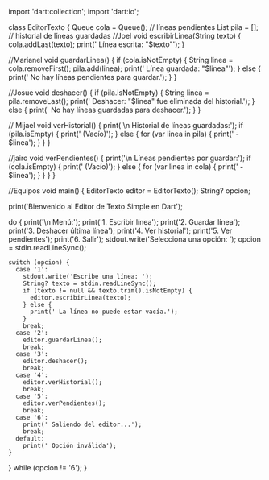import 'dart:collection';
import 'dart:io';

class EditorTexto {
  Queue<String> cola = Queue<String>(); // líneas pendientes
  List<String> pila = []; // historial de líneas guardadas
  //Joel
  void escribirLinea(String texto) {
    cola.addLast(texto);
    print(' Línea escrita: "$texto"');
  }

  //Marianel
  void guardarLinea() {
    if (cola.isNotEmpty) {
      String linea = cola.removeFirst();
      pila.add(linea);
      print(' Línea guardada: "$linea"');
    } else {
      print(' No hay líneas pendientes para guardar.');
    }
  }

  //Josue
  void deshacer() {
    if (pila.isNotEmpty) {
      String linea = pila.removeLast();
      print(' Deshacer: "$linea" fue eliminada del historial.');
    } else {
      print(' No hay líneas guardadas para deshacer.');
    }
  }

  // Mijael
  void verHistorial() {
    print('\n Historial de líneas guardadas:');
    if (pila.isEmpty) {
      print('  (Vacío)');
    } else {
      for (var linea in pila) {
        print('  - $linea');
      }
    }
  }

  //jairo
  void verPendientes() {
    print('\n Líneas pendientes por guardar:');
    if (cola.isEmpty) {
      print('  (Vacío)');
    } else {
      for (var linea in cola) {
        print('  - $linea');
      }
    }
  }
}

//Equipos
void main() {
  EditorTexto editor = EditorTexto();
  String? opcion;

  print('Bienvenido al Editor de Texto Simple en Dart');

  do {
    print('\n Menú:');
    print('1. Escribir línea');
    print('2. Guardar línea');
    print('3. Deshacer última línea');
    print('4. Ver historial');
    print('5. Ver pendientes');
    print('6. Salir');
    stdout.write('Selecciona una opción: ');
    opcion = stdin.readLineSync();

    switch (opcion) {
      case '1':
        stdout.write('Escribe una línea: ');
        String? texto = stdin.readLineSync();
        if (texto != null && texto.trim().isNotEmpty) {
          editor.escribirLinea(texto);
        } else {
          print(' La línea no puede estar vacía.');
        }
        break;
      case '2':
        editor.guardarLinea();
        break;
      case '3':
        editor.deshacer();
        break;
      case '4':
        editor.verHistorial();
        break;
      case '5':
        editor.verPendientes();
        break;
      case '6':
        print(' Saliendo del editor...');
        break;
      default:
        print(' Opción inválida');
    }
  } while (opcion != '6');
}
